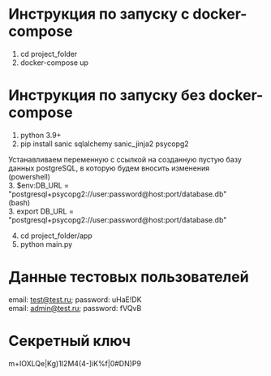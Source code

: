 # Инструкция по запуску с docker-compose  
1. cd project_folder  
2. docker-compose up  

# Инструкция по запуску без docker-compose
1. python 3.9+
2. pip install sanic sqlalchemy sanic_jinja2 psycopg2

Устанавливаем переменную с ссылкой на созданную пустую базу данных postgreSQL, в которую будем вносить изменения  
(powershell)  
3. $env:DB_URL = "postgresql+psycopg2://user:password@host:port/database.db"  
(bash)  
3. export DB_URL = "postgresql+psycopg2://user:password@host:port/database.db"  
  
4. cd project_folder/app  
5. python main.py  
  
# Данные тестовых пользователей
email: test@test.ru; password: uHaE!DK  
email: admin@test.ru; password: fVQvB  

# Секретный ключ
m+IOXLQe|Kg)1I2M4(4-]iK%f|0#DN)P9
